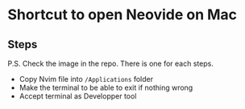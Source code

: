 # Shortcut to open Neovide on Mac

## Steps

P.S. Check the image in the repo. There is one for each steps.

- Copy Nvim file into `/Applications` folder
- Make the terminal to be able to exit if nothing wrong
- Accept terminal as Developper tool